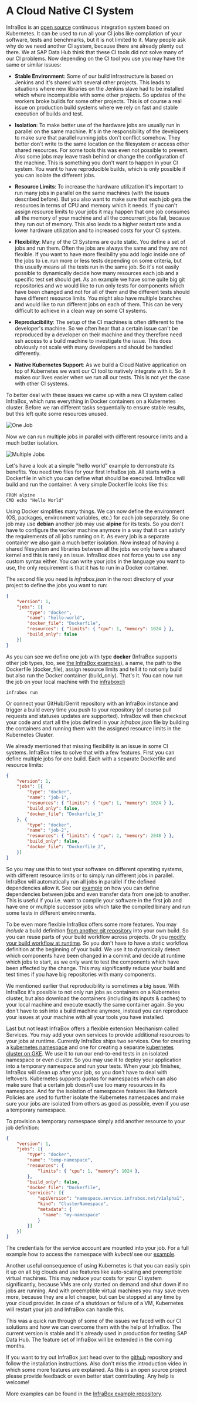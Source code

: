 # A Cloud Native CI System
InfraBox is an [open source](https://github.com/InfraBox/infrabox) continuous integration system based on Kubernetes. It can be used to run all your CI jobs like compilation of your software, tests and benchmarks, but it is not limited to it.
Many people ask why do we need another CI system, because there are already plenty out there. We at SAP Data Hub think that these CI tools did not solve many of our CI problems.
Now depending on the CI tool you use you may have the same or similar issues:

- __Stable Environment__: Some of our build infrastructure is based on Jenkins and it's shared with several other projects. This leads to situations where new libraries on the Jenkins slave had to be installed which where incompatible with some other projects. So updates of the workers broke builds for some other projects. This is of course a real issue on production build systems where we rely on fast and stable execution of builds and test.

- __Isolation__: To make better use of the hardware jobs are usually run in parallel on the same machine. It's in the responsibility of the developers to make sure that parallel running jobs don't conflict somehow. They better don't write to the same location on the filesystem or access other shared resources. For some tools this was even not possible to prevent. Also some jobs may leave trash behind or change the configuration of the machine. This is something you don't want to happen in your CI system. You want to have reproducible  builds, which is only possible if you can isolate the different jobs.

- __Resource Limits__: To increase the hardware utilization it's important to run many jobs in parallel on the same machines (with the issues described before). But you also want to make sure that each job gets the resources in terms of CPU and memory which it needs. If you can't assign resource limits to your jobs it may happen that one job consumes all the memory of your machine and all the concurrent jobs fail, because they run out of memory. This also leads to a higher restart rate and a lower hardware utilization and to increased costs for your CI system.

- __Flexibility__: Many of the CI Systems are quite static. You define a set of jobs and run them. Often the jobs are always the same and they are not flexible. If you want to have more flexibility you add logic inside one of the jobs to i.e. run more or less tests depending on some criteria, but this usually means all the tests run in the same job. So it's not easily possible to dynamically decide how many resources each job and a specific test set should get. As an example we have some quite big git repositories and we would like to run only tests for components which have been changed and not for all of them and the different tests should have different resource limits. You might also have multiple branches and would like to run different jobs on each of them. This can be very difficult to achieve in a clean way on some CI systems.

- __Reproducibility__: The setup of the CI machines is often different to the developer's machine. So we often hear that a certain issue can't be reproduced by a developer on their machine and they therefore need ssh access to a build machine to investigate the issue. This does obviously not scale with many developers and should be handled differently.

- __Native Kubernetes Support__: As we build a Cloud Native application on top of Kubernetes we want our CI tool to natively integrate with it. So it makes our lives easier when we run all our tests. This is not yet the case with other CI systems.

To better deal with these issues we came up with a new CI system called InfraBox, which runs everything in Docker containers on a Kubernetes cluster. Before we ran different tasks sequentially to ensure stable results, but this left quite some resources unused.

![One Job](./Folie1.PNG)

Now we can run multiple jobs in parallel with different resource limits and a much better isolation.

![Multiple Jobs](./Folie2.PNG)

Let's have a look at a simple "hello world" example to demonstrate its benefits. You need two files for your first InfraBox job. All starts with a Dockerfile in which you can define what should be executed. InfraBox will build and run the container. A very simple Dockerfile looks like this:

```
FROM alpine
CMD echo "Hello World"
```

Using Docker simplifies many things. We can now define the environment (OS, packages, environment variables, etc.) for each job separately. So one job may use __debian__ another job may use __alpine__ for its tests. So you don't have to configure the worker machine anymore in a way that it can satisfy the requirements of all jobs running on it. As every job is a separate container we also gain a much better isolation. Now instead of having a shared filesystem and libraries between all the jobs we only have a shared kernel and this is rarely an issue. InfraBox does not force you to use any custom syntax either. You can write your jobs in the language you want to use, the only requirement is that it has to run in a Docker container.

The second file you need is _infrabox.json_ in the root directory of your project to define the jobs you want to run:

```json
{
    "version": 1,
    "jobs": [{
        "type": "docker",
        "name": "hello-world",
        "docker_file": "Dockerfile",
        "resources": { "limits": { "cpu": 1, "memory": 1024 } },
        "build_only": false
    }]
}
```

As you can see we define one job with type __docker__ (InfraBox supports other job types, too, see [the InfraBox examples](https://github.com/InfraBox/examples/tree/master)), a name, the path to the Dockerfile (docker_file), assign resource limits and tell it to not only build but also run the Docker container (build_only). That's it. You can now run the job on your local machine with the [infraboxcli](https://github.com/infrabox/cli)

```
infrabox run
```

Or connect your GitHub/Gerrit repository with an InfraBox instance and trigger a build every time you push to your repository (of course pull requests and statuses updates are supported).
InfraBox will then checkout your code and start all the jobs defined in your _infrabox.json_ file by building the containers and running them with the assigned resource limits in the Kubernetes Cluster.

We already mentioned that missing flexibility is an issue in some CI systems. InfraBox tries to solve that with a few features. First you can define multiple jobs for one build. Each with a separate Dockerfile and resource limits:

```json
{
    "version": 1,
    "jobs": [{
        "type": "docker",
        "name": "job-1",
        "resources": { "limits": { "cpu": 1, "memory": 1024 } },
        "build_only": false,
        "docker_file": "Dockerfile_1"
    }, {
        "type": "docker",
        "name": "job-2",
        "resources": { "limits": { "cpu": 2, "memory": 2048 } },
        "build_only": false,
        "docker_file": "Dockerfile_2",
    }]
}
```

So you may use this to test your software on different operating systems, with different resource limits or to simply run different jobs in parallel. InfraBox will automatically run all jobs in parallel if the defined dependencies allow it. See our [example](https://github.com/SAP/InfraBox-examples/tree/master/dependencies) on how you can define dependencies between jobs and even transfer data from one job to another. This is useful if you i.e. want to compile your software in the first job and have one or multiple successor jobs which take the compiled binary and run some tests in different environments.

To be even more flexible InfraBox offers some more features. You may _include_ a build definition [from another git repository](https://github.com/SAP/InfraBox-examples/tree/master/git_workflows) into your own build. So you can reuse parts of your build workflow across projects. Or you [modify your build workflow at runtime](https://github.com/SAP/InfraBox-examples/tree/master/dynamic_workflows). So you don't have to have a static workflow definition at the beginning of your build. We use it to dynamically detect which components have been changed in a commit and decide at runtime which jobs to start, as we only want to test the components which have been affected by the change. This may significantly reduce your build and test times if you have big repositories with many components. 

We mentioned earlier that reproducibility is sometimes a big issue. With InfraBox it's possible to not only run jobs as containers on a Kubernetes cluster, but also download the containers (including its inputs & caches) to your local machine and execute exactly the same container again. So you don't have to ssh into a build machine anymore, instead you can reproduce your issues at your machine with all your tools you have installed.

Last but not least InfraBox offers a flexible extension Mechanism called Services. You may add your own services to provide additional resources to your jobs at runtime. Currently InfraBox ships two services. One for creating a [kubernetes namespace](https://github.com/SAP/InfraBox/tree/master/src/services/namespace) and one for creating a separate [kubernetes cluster on GKE](https://github.com/SAP/InfraBox/tree/master/src/services/gcp). We use it to run our end-to-end tests in an isolated namespace or even cluster. So you may use it to deploy your application into a temporary namespace and run your tests. When your job finishes, InfraBox will clean up after your job, so you don't have to deal with leftovers. Kubernetes supports quotas for namespaces which can also make sure that a certain job doesn't use too many resources in its namespace. And for the isolation of namespaces features like Network Policies are used to further isolate the Kubernetes namespaces and make sure your jobs are isolated from others as good as possible, even if you use a temporary namespace.

To provision a temporary namespace simply add another resource to your job definition:

```json
{
    "version": 1,
    "jobs": [{
        "type": "docker",
        "name": "temp-namespace",
        "resources": {
            "limits": { "cpu": 1, "memory": 1024 },
        },
        "build_only": false,
        "docker_file": "Dockerfile",
        "services": [{
            "apiVersion": "namespace.service.infrabox.net/v1alpha1",
            "kind": "ClusterNamespace",
            "metadata": {
              "name": "my-namespace"
            }
        }]
    }]
}
```

The credentials for the service account are mounted into your job. For a full example how to access the namespace with _kubectl_ see our [example](https://github.com/SAP/InfraBox-examples/tree/master/service_namespace).

Another useful consequence of using Kubernetes is that you can easily spin it up on all big clouds and use features like auto-scaling and preemptible virtual machines. This may reduce your costs for your CI system significantly, because VMs are only started on demand and shut down if no jobs are running. And with preemptible virtual machines you may save even more, because they are a lot cheaper, but can be stopped at any time by your cloud provider. In case of a shutdown or failure of a VM, Kubernetes will restart your job and InfraBox can handle this.

This was a quick run through of some of the issues we faced with our CI solutions and how we can overcome them with the help of InfraBox. The current version is stable and it's already used in production for testing SAP Data Hub. The feature set of InfraBox will be extended in the coming months. 

If you want to try out InfraBox just head over to the [github](https://github.com/InfraBox/infrabox) repository and follow the installation instructions. Also don't miss the introduction video in which some more features are explained. As this is an open  source project please provide feedback or even better start contributing. Any help is welcome!

More examples can be found in the [InfraBox example repository](https://github.com/InfraBox/examples).
